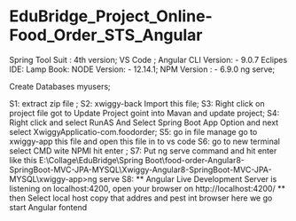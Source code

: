 # EduBridge_Project_Online-Food_Order_STS_Angular
Spring Tool Suit : 4th version;
VS Code ;
Angular CLI Version: - 9.0.7 
Eclipes IDE:
Lamp Book: 
NODE Version: - 12.14.1;
NPM Version : - 6.9.0
ng serve;



Create Databases myusers;

S1: extract zip file ;
S2: xwiggy-back Import this file;
S3: Right click on project file got to Update Project goint into Mavan  and update project;
S4: Right click and select RunAS And Select Spring Boot App Option and next select XwiggyApplicatio-com.foodorder;
S5: go in file manage go to xwiggy-app this file and open this file in to  vs code 
S6: go to new terminal select CMD wite NPMI hit enter ;
 S7: Put ng serve command and hit enter like this  E:\Collage\EduBridge\Spring Boot\food-order-Angular8-SpringBoot-MVC-JPA-MYSQL\Xwiggy-Angular8-SpringBoot-MVC-JPA-MYSQL\xwiggy-app>ng serve
S8: ** Angular Live Development Server is listening on localhost:4200, open your browser on http://localhost:4200/ ** then Select local host copy that addres and pest int browser here  we go start Angular fontend
